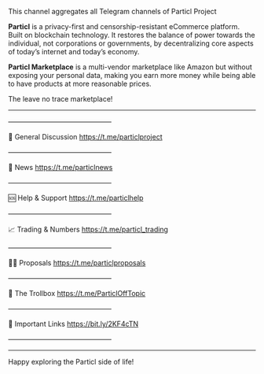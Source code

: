 This channel aggregates all Telegram channels of Particl Project

**Particl** is a privacy-first and censorship-resistant eCommerce platform. Built on blockchain technology. It restores the balance of power towards the individual, not corporations or governments, by decentralizing core aspects of today’s internet and today’s economy.

**Particl Marketplace** is a multi-vendor marketplace like Amazon but without exposing your personal data, making you earn more money while being able to have products at more reasonable prices.

The leave no trace marketplace!

---

———————————————

💬 General Discussion
https://t.me/particlproject

———————————————

📯 News
https://t.me/particlnews

———————————————

🆘 Help & Support
https://t.me/particlhelp

———————————————

📈 Trading & Numbers
https://t.me/particl_trading

———————————————

🧑‍🦯 Proposals
https://t.me/particlproposals

———————————————

💓 The Trollbox
https://t.me/ParticlOffTopic

———————————————

💎 Important Links
https://bit.ly/2KF4cTN

———————————————

---

Happy exploring the Particl side of life!